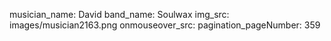 musician_name: David
band_name: Soulwax
img_src: images/musician2163.png
onmouseover_src: 
pagination_pageNumber: 359